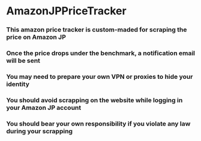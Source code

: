 # AmazonJPPriceTracker
### This amazon price tracker is custom-maded for scraping the price on Amazon JP
### Once the price drops under the benchmark, a notification email will be sent

### You may need to prepare your own VPN or proxies to hide your identity
### You should avoid scrapping on the website while logging in your Amazon JP account
### You should bear your own responsibility if you violate any law during your scrapping
